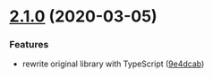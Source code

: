 # [2.1.0](https://github.com/droidsolutions/http-terminator/compare/v2.0.2...v2.1.0) (2020-03-05)


### Features

* rewrite original library with TypeScript ([9e4dcab](https://github.com/droidsolutions/http-terminator/commit/9e4dcab7c714709e95efb08fc4728bca9ecbcfaf))
